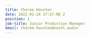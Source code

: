 ```yaml
---
title: Cheree Houston
date: 2022-01-24 17:57:00 Z
position: 1
job-title: Junior Production Manager
email: cheree.houston@novel.audio
---
```


